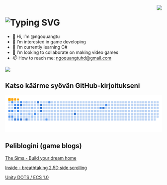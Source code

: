 <img align="right" src="https://visitor-badge.laobi.icu/badge?page_id=salesp07.salesp07" />

<h1 align="left">
    <img src="https://readme-typing-svg.herokuapp.com?font=Pixelify+Sans&pause=2000&size=35&color=555555&width=435&lines=Hi+There!+👋;I'm+Naomi+Le" alt="Typing SVG" /></a>
</h1>

- 👋 Hi, I’m @ngoquangtu
- 👀 I’m interested in game developing
- 🌱 I’m currently learning C#
- 💞️ I’m looking to collaborate on making video games
- 📫 How to reach me: ngoquangtuhd@gmail.com

<div align="left"> 
  <a href="https://www.linkedin.com/in/ng%C3%B4-quang-t%C3%BA-975883276/" target="_blank">
    <img src="https://img.shields.io/badge/LinkedIn-0077B5?style=for-the-badge&logo=linkedin&logoColor=white" target="_blank" />
  </a>
</div>

<!---
NaomiLe1811/NaomiLe1811 is a ✨ special ✨ repository because its `README.md` (this file) appears on your GitHub profile.
You can click the Preview link to take a look at your changes.
--->

## Katso käärme syövän GitHub-kirjoitukseni
![snake gif](https://github.com/NaomiLe1811/NaomiLe1811/blob/output/github-contribution-grid-snake.gif)
## Peliblogini (game blogs)
<div align="left"> 
  <a href="https://thaoonguyenn1811.wixsite.com/website/post/the-sim-build-your-home-dream?fbclid=IwAR37g50JztqIbrpjSwY_pIWYpWT8xMUmJ1I9E1I5bL-Ud3NHAjQtW0iYyVI"_blank">
    The Sims - Build your dream home 
  </p>
    <a href="https://thaoonguyenn1811.wixsite.com/website/post/copy-of-inside-breathtaking-2-5d-side-scrolling?fbclid=IwAR05eGvbQGyM71GQ_KnMO9fby4jjBXpSwhgZuGmeufDRPxZPrmu-_4L3vzg"_blank">
    Inside - breathtaking 2.5D side scrolling 
  </p>
         </p>
    <a href="https://www.naomile1811.com/post/unity-dots-ecs-1-0">
    Unity DOTS / ECS 1.0 
  </p>
</div>

